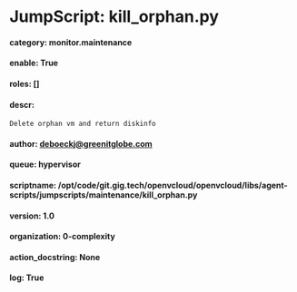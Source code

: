 
# JumpScript: kill_orphan.py
        
#### category: monitor.maintenance
#### enable: True
#### roles: []
#### descr: 
```
Delete orphan vm and return diskinfo

```
#### author: deboeckj@greenitglobe.com
#### queue: hypervisor
#### scriptname: /opt/code/git.gig.tech/openvcloud/openvcloud/libs/agent-scripts/jumpscripts/maintenance/kill_orphan.py
#### version: 1.0
#### organization: 0-complexity
#### action_docstring: None
#### log: True